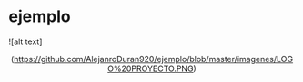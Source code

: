 # ejemplo
 ![alt text]<center>(https://github.com/AlejanroDuran920/ejemplo/blob/master/imagenes/LOGO%20PROYECTO.PNG) 

